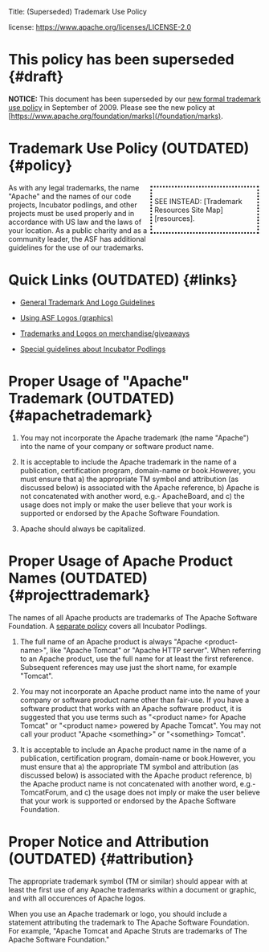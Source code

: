Title: (Superseded) Trademark Use Policy

license: https://www.apache.org/licenses/LICENSE-2.0


# This policy has been superseded  {#draft}

**NOTICE:** This document has been superseded by our [new formal trademark
use policy](/foundation/marks) in September of 2009.
Please see the new policy at
[https://www.apache.org/foundation/marks](/foundation/marks).

# Trademark Use Policy (OUTDATED)  {#policy}

<div class=".pull-right" style="float:right; border-style:dotted; width:200px; padding:5px; margin:5px">

SEE INSTEAD: [Trademark Resources Site Map][resources].

</div>

As with any legal trademarks, the name "Apache" and the names of our code
projects, Incubator podlings, and other projects must be used properly and
in accordance with US law and the laws of your location. As a public
charity and as a community leader, the ASF has additional guidelines for
the use of our trademarks.

# Quick Links (OUTDATED)  {#links}

-  [General Trademark And Logo Guidelines](index.html) 

-  [Using ASF Logos (graphics)](logos.html) 

-  [Trademarks and Logos on merchandise/giveaways](merchandise.html) 

-  [Special guidelines about Incubator
Podlings](http://incubator.apache.org/guides/branding.html) 

# Proper Usage of "Apache" Trademark (OUTDATED)  {#apachetrademark}

1. You may not incorporate the Apache trademark (the name "Apache") into
the name of your company or software product name.

1. It is acceptable to include the Apache trademark in the name of a
publication, certification program, domain-name or book.However, you must
ensure that a) the appropriate TM symbol and attribution (as discussed
below) is associated with the Apache reference, b) Apache is not
concatenated with another word, e.g.- ApacheBoard, and c) the usage does
not imply or make the user believe that your work is supported or endorsed
by the Apache Software Foundation.

1. Apache should always be capitalized.

# Proper Usage of Apache Product Names (OUTDATED)  {#projecttrademark}

The names of all Apache products are trademarks of The Apache Software
Foundation. A [separate
policy](http://incubator.apache.org/guides/branding.html) covers all
Incubator Podlings.

1. The full name of an Apache product is always "Apache
&lt;product-name&gt;", like "Apache Tomcat" or "Apache HTTP server". When
referring to an Apache product, use the full name for at least the first
reference. Subsequent references may use just the short name, for example
"Tomcat".

1. You may not incorporate an Apache product name into the name of your
company or software product name other than fair-use. If you have a
software product that works with an Apache software product, it is
suggested that you use terms such as "&lt;product name&gt; for Apache
Tomcat" or "&lt;product name&gt; powered by Apache Tomcat". You may not
call your product "Apache &lt;something&gt;" or "&lt;something&gt; Tomcat".

1. It is acceptable to include an Apache product name in the name of a
publication, certification program, domain-name or book.However, you must
ensure that a) the appropriate TM symbol and attribution (as discussed
below) is associated with the Apache product reference, b) the Apache
product name is not concatenated with another word, e.g.- TomcatForum, and
c) the usage does not imply or make the user believe that your work is
supported or endorsed by the Apache Software Foundation.

# Proper Notice and Attribution (OUTDATED)  {#attribution}

The appropriate trademark symbol (TM or similar) should appear with at
least the first use of any Apache trademarks within a document or graphic,
and with all occurences of Apache logos.

When you use an Apache trademark or logo, you should include a statement
attributing the trademark to The Apache Software Foundation. For example,
"Apache Tomcat and Apache Struts are trademarks of The Apache Software
Foundation."

